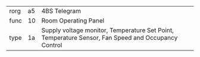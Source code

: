 
|    |   |   |
| -- | - | - |
| rorg | a5 | 4BS Telegram |
| func | 10 | Room Operating Panel |
| type | 1a | Supply voltage monitor, Temperature Set Point, Temperature Sensor, Fan Speed and Occupancy Control |
